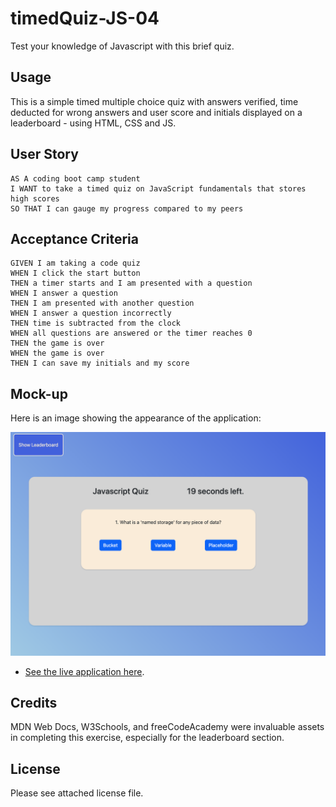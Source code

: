 # timedQuiz-JS-04

Test your knowledge of Javascript with this brief quiz.

## Usage

This is a simple timed multiple choice quiz with answers verified, time deducted for wrong answers and user score and initials displayed on a leaderboard - using HTML, CSS and JS.

## User Story

```text
AS A coding boot camp student
I WANT to take a timed quiz on JavaScript fundamentals that stores high scores
SO THAT I can gauge my progress compared to my peers
```

## Acceptance Criteria

```text
GIVEN I am taking a code quiz
WHEN I click the start button
THEN a timer starts and I am presented with a question
WHEN I answer a question
THEN I am presented with another question
WHEN I answer a question incorrectly
THEN time is subtracted from the clock
WHEN all questions are answered or the timer reaches 0
THEN the game is over
WHEN the game is over
THEN I can save my initials and my score
```

## Mock-up

Here is an image showing the appearance of the application:

![Question with three multiple choice answers displayed as blue buttons](./img/Screenshot.png)

* [See the live application here](https://cookingmeister.github.io/timedQuiz-JS-04/).

## Credits

MDN Web Docs, W3Schools, and freeCodeAcademy were invaluable assets in completing this exercise, especially for the leaderboard section.

## License

Please see attached license file.
